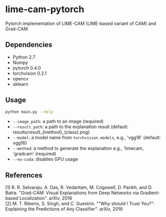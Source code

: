 # lime-cam-pytorch
Pytorch implementation of LIME-CAM (LIME-based variant of CAM) and Grad-CAM


## Dependencies
* Python 2.7
* Numpy
* pytorch 0.4.0
* torchvision 0.2.1
* opencv
* sklearn


## Usage

```sh
python main.py --help
```

* ```--image_path```: a path to an image (required)
* ```--result_path```: a path to the explanation result (default: results/result_{method}_{class}.png)
* ```--model```: a model name from ```torchvision.models```, e.g., 'vgg16' (default: vgg16)
* ```--method```: a method to generate the explanation e.g., 'limecam, 'gradcam' (required)
* ```--no-cuda```: disables GPU usage


## References

\[1\] R. R. Selvaraju, A. Das, R. Vedantam, M. Cogswell, D. Parikh, and D. Batra. "Grad-CAM: Visual Explanations from Deep Networks via Gradient-based Localization". arXiv, 2016<br>
\[2\] M. T. Riberio, S. Singh, and C. Guestrin. ""Why should I Trust You?": Explaining the Predictions of Any Classifier". arXiv, 2016
